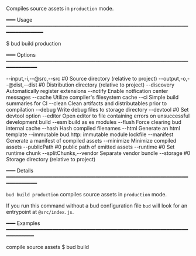 Compiles source assets in `production` mode.

━━━ Usage ━━━━━━━━━━━━━━━━━━━━━━━━━━━━━━━━━━━━━━━━━━━━━━━━━━━━━━━━━━━━━━━━━━━━━━━

$ bud build production

━━━ Options ━━━━━━━━━━━━━━━━━━━━━━━━━━━━━━━━━━━━━━━━━━━━━━━━━━━━━━━━━━━━━━━━━━━━━

  --input,-i,--@src,--src #0       Source directory (relative to project)
  --output,-o,--@dist,--dist #0    Distribution directory (relative to project)
  --discovery                      Automatically register extensions
  --notify                         Enable notfication center messages
  --cache                          Utilize compiler's filesystem cache
  --ci                             Simple build summaries for CI
  --clean                          Clean artifacts and distributables prior to compilation
  --debug                          Write debug files to storage directory
  --devtool #0                     Set devtool option
  --editor                         Open editor to file containing errors on unsuccessful development build
  --esm                            build as es modules
  --flush                          Force clearing bud internal cache
  --hash                           Hash compiled filenames
  --html                           Generate an html template
  --immutable                      bud.http: immutable module lockfile
  --manifest                       Generate a manifest of compiled assets
  --minimize                       Minimize compiled assets
  --publicPath #0                  public path of emitted assets
  --runtime #0                     Set runtime chunk
  --splitChunks,--vendor           Separate vendor bundle
  --storage #0                     Storage directory (relative to project)

━━━ Details ━━━━━━━━━━━━━━━━━━━━━━━━━━━━━━━━━━━━━━━━━━━━━━━━━━━━━━━━━━━━━━━━━━━━━

`bud build production` compiles source assets in `production` mode.

If you run this command without a bud configuration file `bud` will look for an 
entrypoint at `@src/index.js`.

━━━ Examples ━━━━━━━━━━━━━━━━━━━━━━━━━━━━━━━━━━━━━━━━━━━━━━━━━━━━━━━━━━━━━━━━━━━━

compile source assets
  $ bud build